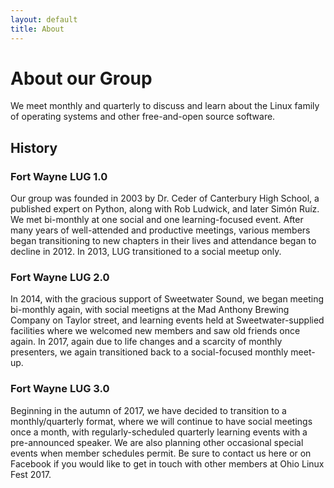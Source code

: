 ```yaml
---
layout: default
title: About
---
```

# About our Group
We meet monthly and quarterly to discuss and learn about the Linux family of operating systems and other free-and-open source software.

## History

### Fort Wayne LUG 1.0
Our group was founded in 2003 by Dr. Ceder of Canterbury High School, a published expert on Python, along with Rob Ludwick, and later Simón Ruíz. We met bi-monthly at one social and one learning-focused event. After many years of well-attended and productive meetings, various members began transitioning to new chapters in their lives and attendance began to decline in 2012. In 2013, LUG transitioned to a social meetup only.

### Fort Wayne LUG 2.0
In 2014, with the gracious support of Sweetwater Sound, we began meeting bi-monthly again, with social meetigns at the Mad Anthony Brewing Company on Taylor street, and learning events held at Sweetwater-supplied facilities where we welcomed new members and saw old friends once again. In 2017, again due to life changes and a scarcity of monthly presenters, we again transitioned back to a social-focused monthly meet-up.

### Fort Wayne LUG 3.0
Beginning in the autumn of 2017, we have decided to transition to a monthly/quarterly format, where we will continue to have social meetings once a month, with regularly-scheduled quarterly learning events with a pre-announced speaker. We are also planning other occasional special events when member schedules permit. Be sure to contact us here or on Facebook if you would like to get in touch with other members at Ohio Linux Fest 2017.

